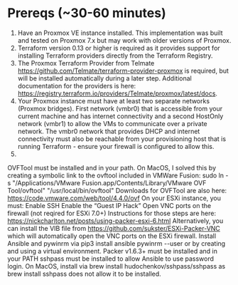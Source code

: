 # Prereqs (~30-60 minutes)

1. Have an Proxmox VE instance installed. This implementation was built and tested on Proxmox 7.x but may work with older versions of Proxmox.  
2. Terraform version 0.13 or higher is required as it provides support for installing Terraform providers directly from the Terraform Registry.  
3. The Proxmox Terraform Provider from Telmate https://github.com/Telmate/terraform-provider-proxmox is required, but will be installed automatically during a later step. Additional documentation for the providers is here: https://registry.terraform.io/providers/Telmate/proxmox/latest/docs.  
4. Your Proxmox instance must have at least two separate networks (Proxmox bridges). First network (vmbr0) that is accessible from your current machine and has internet connectivity and a second  HostOnly network (vmbr1) to allow the VMs to communicate over a private network. The vmbr0 network that provides DHCP and internet connectivity must also be reachable from your provisioning host that is running Terraform - ensure your firewall is configured to allow this.  
5. 
OVFTool must be installed and in your path.
On MacOS, I solved this by creating a symbolic link to the ovftool included in VMWare Fusion: sudo ln -s "/Applications/VMware Fusion.app/Contents/Library/VMware OVF Tool/ovftool" "/usr/local/bin/ovftool"
Downloads for OVFTool are also here: https://code.vmware.com/web/tool/4.4.0/ovf
On your ESXi instance, you must:
Enable SSH
Enable the “Guest IP Hack”
Open VNC ports on the firewall (not reqired for ESXi 7.0+)
Instructions for those steps are here: https://nickcharlton.net/posts/using-packer-esxi-6.html
Alternatively, you can install the VIB file from https://github.com/sukster/ESXi-Packer-VNC which will automatically open the VNC ports on the ESXi firewall.
Install Ansible and pywinrm via pip3 install ansible pywinrm --user or by creating and using a virtual environment.
Packer v1.6.3+ must be installed and in your PATH
sshpass must be installed to allow Ansible to use password login. On MacOS, install via brew install hudochenkov/sshpass/sshpass as brew install sshpass does not allow it to be installed.
